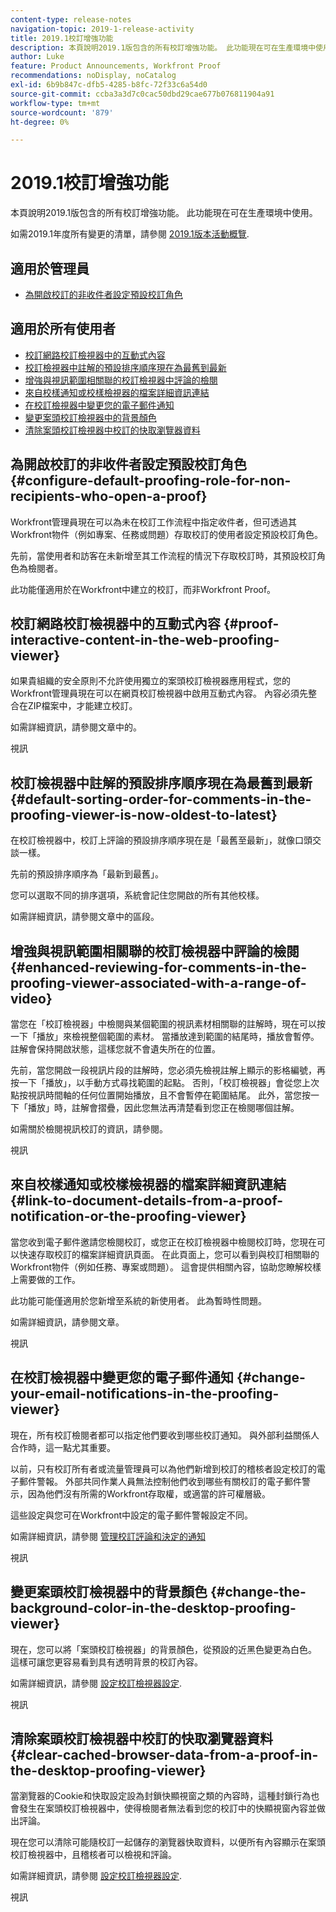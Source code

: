 ```yaml
---
content-type: release-notes
navigation-topic: 2019-1-release-activity
title: 2019.1校訂增強功能
description: 本頁說明2019.1版包含的所有校訂增強功能。 此功能現在可在生產環境中使用。
author: Luke
feature: Product Announcements, Workfront Proof
recommendations: noDisplay, noCatalog
exl-id: 6b9b847c-dfb5-4285-b8fc-72f33c6a54d0
source-git-commit: ccba3a3d7c0cac50dbd29cae677b076811904a91
workflow-type: tm+mt
source-wordcount: '879'
ht-degree: 0%

---
```


# 2019.1校訂增強功能

本頁說明2019.1版包含的所有校訂增強功能。 此功能現在可在生產環境中使用。

如需2019.1年度所有變更的清單，請參閱 [2019.1版本活動概覽](../../../../product-announcements/product-releases/quarterly-release-archive/2019.1-release-activity/2019.1-release-activity-overview.md).

## 適用於管理員

* [為開啟校訂的非收件者設定預設校訂角色](#configure-default-proofing-role-for-non-recipients-who-open-a-proof)

## 適用於所有使用者

* [校訂網路校訂檢視器中的互動式內容](#proof-interactive-content-in-the-web-proofing-viewer)
* [校訂檢視器中註解的預設排序順序現在為最舊到最新](#default-sorting-order-for-comments-in-the-proofing-viewer-is-now-oldest-to-latest)
* [增強與視訊範圍相關聯的校訂檢視器中評論的檢閱](#enhanced-reviewing-for-comments-in-the-proofing-viewer-associated-with-a-range-of-video)
* [來自校樣通知或校樣檢視器的檔案詳細資訊連結](#link-to-document-details-from-a-proof-notification-or-the-proofing-viewer)
* [在校訂檢視器中變更您的電子郵件通知](#change-your-email-notifications-in-the-proofing-viewer)
* [變更案頭校訂檢視器中的背景顏色](#change-the-background-color-in-the-desktop-proofing-viewer)
* [清除案頭校訂檢視器中校訂的快取瀏覽器資料](#clear-cached-browser-data-from-a-proof-in-the-desktop-proofing-viewer)

## 為開啟校訂的非收件者設定預設校訂角色 {#configure-default-proofing-role-for-non-recipients-who-open-a-proof}

Workfront管理員現在可以為未在校訂工作流程中指定收件者，但可透過其Workfront物件（例如專案、任務或問題）存取校訂的使用者設定預設校訂角色。

先前，當使用者和訪客在未新增至其工作流程的情況下存取校訂時，其預設校訂角色為檢閱者。

此功能僅適用於在Workfront中建立的校訂，而非Workfront Proof。

## 校訂網路校訂檢視器中的互動式內容 {#proof-interactive-content-in-the-web-proofing-viewer}

如果貴組織的安全原則不允許使用獨立的案頭校訂檢視器應用程式，您的Workfront管理員現在可以在網頁校訂檢視器中啟用互動式內容。 內容必須先整合在ZIP檔案中，才能建立校訂。

如需詳細資訊，請參閱文章中的。

視訊

## 校訂檢視器中註解的預設排序順序現在為最舊到最新  {#default-sorting-order-for-comments-in-the-proofing-viewer-is-now-oldest-to-latest}

在校訂檢視器中，校訂上評論的預設排序順序現在是「最舊至最新」，就像口頭交談一樣。

先前的預設排序順序為「最新到最舊」。

您可以選取不同的排序選項，系統會記住您開啟的所有其他校樣。

如需詳細資訊，請參閱文章中的區段。

## 增強與視訊範圍相關聯的校訂檢視器中評論的檢閱 {#enhanced-reviewing-for-comments-in-the-proofing-viewer-associated-with-a-range-of-video}

當您在「校訂檢視器」中檢閱與某個範圍的視訊素材相關聯的註解時，現在可以按一下「播放」來檢視整個範圍的素材。 當播放達到範圍的結尾時，播放會暫停。 註解會保持開啟狀態，這樣您就不會遺失所在的位置。

先前，當您開啟一段視訊片段的註解時，您必須先檢視註解上顯示的影格編號，再按一下「播放」，以手動方式尋找範圍的起點。 否則，「校訂檢視器」會從您上次點按視訊時間軸的任何位置開始播放，且不會暫停在範圍結尾。 此外，當您按一下「播放」時，註解會摺疊，因此您無法再清楚看到您正在檢閱哪個註解。

如需關於檢閱視訊校訂的資訊，請參閱。

視訊

## 來自校樣通知或校樣檢視器的檔案詳細資訊連結 {#link-to-document-details-from-a-proof-notification-or-the-proofing-viewer}

當您收到電子郵件邀請您檢閱校訂，或您正在校訂檢視器中檢閱校訂時，您現在可以快速存取校訂的檔案詳細資訊頁面。 在此頁面上，您可以看到與校訂相關聯的Workfront物件（例如任務、專案或問題）。 這會提供相關內容，協助您瞭解校樣上需要做的工作。

此功能可能僅適用於您新增至系統的新使用者。 此為暫時性問題。

如需詳細資訊，請參閱文章。

視訊

## 在校訂檢視器中變更您的電子郵件通知 {#change-your-email-notifications-in-the-proofing-viewer}

現在，所有校訂檢閱者都可以指定他們要收到哪些校訂通知。 與外部利益關係人合作時，這一點尤其重要。

以前，只有校訂所有者或流量管理員可以為他們新增到校訂的稽核者設定校訂的電子郵件警報。 外部共同作業人員無法控制他們收到哪些有關校訂的電子郵件警示，因為他們沒有所需的Workfront存取權，或適當的許可權層級。

這些設定與您可在Workfront中設定的電子郵件警報設定不同。

如需詳細資訊，請參閱 [管理校訂評論和決定的通知](../../../../review-and-approve-work/proofing/reviewing-proofs-within-workfront/manage-notifications-for-proof-comments.md)

視訊

## 變更案頭校訂檢視器中的背景顏色 {#change-the-background-color-in-the-desktop-proofing-viewer}

現在，您可以將「案頭校訂檢視器」的背景顏色，從預設的近黑色變更為白色。 這樣可讓您更容易看到具有透明背景的校訂內容。

如需詳細資訊，請參閱 [設定校訂檢視器設定](../../../../review-and-approve-work/proofing/reviewing-proofs-within-workfront/configure-proofing-viewer-settings.md).

視訊

## 清除案頭校訂檢視器中校訂的快取瀏覽器資料 {#clear-cached-browser-data-from-a-proof-in-the-desktop-proofing-viewer}

當瀏覽器的Cookie和快取設定設為封鎖快顯視窗之類的內容時，這種封鎖行為也會發生在案頭校訂檢視器中，使得檢閱者無法看到您的校訂中的快顯視窗內容並做出評論。

現在您可以清除可能隨校訂一起儲存的瀏覽器快取資料，以便所有內容顯示在案頭校訂檢視器中，且稽核者可以檢視和評論。

如需詳細資訊，請參閱 [設定校訂檢視器設定](../../../../review-and-approve-work/proofing/reviewing-proofs-within-workfront/configure-proofing-viewer-settings.md).

視訊
